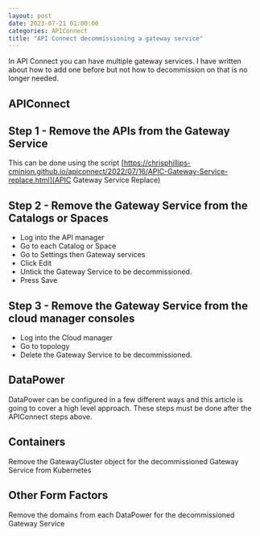```yaml
---
layout: post
date: 2023-07-21 01:00:00
categories: APIConnect
title: "API Connect decommissioning a gateway service"
---
```



In API Connect you can have multiple gateway services. I have written about how to add one before but not how to decommission on that is no longer needed.

<!--more-->

## APIConnect

## Step 1 - Remove the APIs from the Gateway Service
This can be done using the script [https://chrisphillips-cminion.github.io/apiconnect/2022/07/16/APIC-Gateway-Service-replace.html](APIC Gateway Service Replace)

## Step 2 - Remove the Gateway Service from the Catalogs or Spaces
* Log into the API manager
* Go to each Catalog or Space
* Go to Settings then Gateway services
* Click Edit
* Untick the Gateway Service to be decommissioned.
* Press Save

## Step 3 - Remove the Gateway Service from the cloud manager consoles
* Log into the Cloud manager
* Go to topology
* Delete the Gateway Service to be decommissioned.


## DataPower

DataPower can be configured in a few different ways and this article is going to cover a high level approach. These steps must be done after the APIConnect steps above.

## Containers
Remove the GatewayCluster object for the decommissioned Gateway Service from Kubernetes

## Other Form Factors
Remove the domains from each DataPower for the decommissioned Gateway Service
